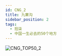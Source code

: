 ```yaml
---
id: CNG_2
title: 九寨沟
sidebar_position: 2
tags:
  - 拾柒
  - 中国一生必去的50个地方
---
```

![CNG_TOP50_2](/img/love/CNG_TOP50/2.png)
